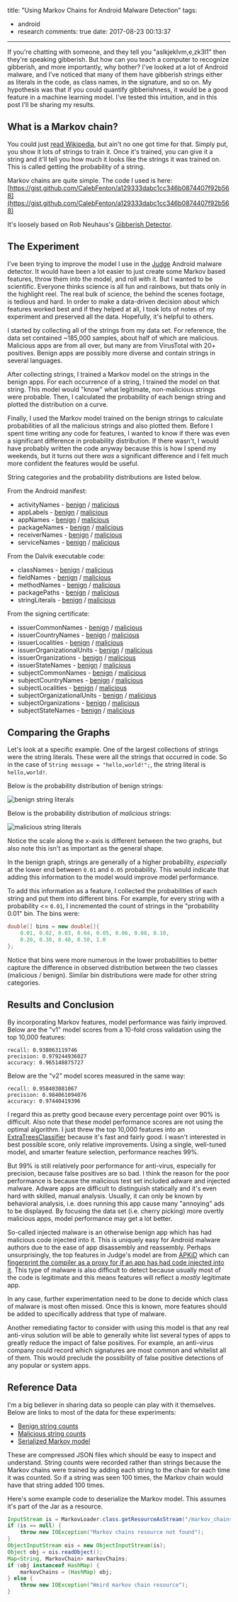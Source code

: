 title: "Using Markov Chains for Android Malware Detection"
tags:
  - android
  - research
comments: true
date: 2017-08-23 00:13:37
---

If you're chatting with someone, and they tell you "aslkjeklvm,e,zk3l1" then they're speaking gibberish. But how can you teach a computer to recognize gibberish, and more importantly, why bother? I've looked at a lot of Android malware, and I've noticed that many of them have gibberish strings either as literals in the code, as class names, in the signature, and so on. My hypothesis was that if you could quantify gibberishness, it would be a good feature in a machine learning model. I've tested this intuition, and in this post I'll be sharing my results.
<!-- more -->

## What is a Markov chain?

You could just [read Wikipedia](https://en.wikipedia.org/wiki/Markov_chain), but ain't no one got time for that. Simply put, you show it lots of strings to train it. Once it's trained, you can give it a string and it'll tell you how much it looks like the strings it was trained on. This is called getting the probability of a string.

Markov chains are quite simple. The code I used is here: [https://gist.github.com/CalebFenton/a129333dabc1cc346b0874407f92b568](https://gist.github.com/CalebFenton/a129333dabc1cc346b0874407f92b568)

It's loosely based on Rob Neuhaus's [Gibberish Detector](https://github.com/rrenaud/Gibberish-Detector).

## The Experiment

I've been trying to improve the model I use in the [Judge](http://judge.rednaga.io/) Android malware detector. It would have been a lot easier to just create some Markov based features, throw them into the model, and roll with it. But I wanted to be scientific. Everyone thinks science is all fun and rainbows, but thats only in the highlight reel. The real bulk of science, the behind the scenes footage, is tedious and hard. In order to make a data-driven decision about which features worked best and if they helped at all, I took lots of notes of my experiment and preserved all the data. Hopefully, it's helpful to others.

I started by collecting all of the strings from my data set.  For reference, the data set contained ~185,000 samples, about half of which are malicious. Malicious apps are from all over, but many are from VirusTotal with 20+ positives. Benign apps are possibly more diverse and contain strings in several languages.

After collecting strings, I trained a Markov model on the strings in the benign apps. For each occurrence of a string, I trained the model on that string. This model would "know" what legitimate, non-malicious strings were probable. Then, I calculated the probability of each benign string and plotted the distribution on a curve.

Finally, I used the Markov model trained on the benign strings to calculate probabilities of all the malicious strings and also plotted them. Before I spent time writing any code for features, I wanted to know if there was even a significant difference in probability distribution. If there wasn't, I would have probably written the code anyway because this is how I spend my weekends, but it turns out there _was_ a significant difference and I felt much more confident the features would be useful.

String categories and the probability distributions are listed below.

From the Android manifest:

* activityNames - [benign](/images/using-markov-chains-for-android-malware-detection/markov_probabilities_benign_activityNames.png) / [malicious](/images/using-markov-chains-for-android-malware-detection/markov_probabilities_malicious_activityNames.png)
* appLabels - [benign](/images/using-markov-chains-for-android-malware-detection/markov_probabilities_benign_appLabels.png) / [malicious](/images/using-markov-chains-for-android-malware-detection/markov_probabilities_malicious_appLabels.png)
* appNames - [benign](/images/using-markov-chains-for-android-malware-detection/markov_probabilities_benign_appNames.png) / [malicious](/images/using-markov-chains-for-android-malware-detection/markov_probabilities_malicious_appNames.png)
* packageNames - [benign](/images/using-markov-chains-for-android-malware-detection/markov_probabilities_benign_packageNames.png) / [malicious](/images/using-markov-chains-for-android-malware-detection/markov_probabilities_malicious_packageNames.png)
* receiverNames - [benign](/images/using-markov-chains-for-android-malware-detection/markov_probabilities_benign_receiverNames.png) / [malicious](/images/using-markov-chains-for-android-malware-detection/markov_probabilities_malicious_receiverNames.png)
* serviceNames - [benign](/images/using-markov-chains-for-android-malware-detection/markov_probabilities_benign_serviceNames.png) / [malicious](/images/using-markov-chains-for-android-malware-detection/markov_probabilities_malicious_serviceNames.png)

From the Dalvik executable code:

* classNames - [benign](/images/using-markov-chains-for-android-malware-detection/markov_probabilities_benign_classNames.png) / [malicious](/images/using-markov-chains-for-android-malware-detection/markov_probabilities_malicious_classNames.png)
* fieldNames - [benign](/images/using-markov-chains-for-android-malware-detection/markov_probabilities_benign_fieldNames.png) / [malicious](/images/using-markov-chains-for-android-malware-detection/markov_probabilities_malicious_fieldNames.png)
* methodNames - [benign](/images/using-markov-chains-for-android-malware-detection/markov_probabilities_benign_methodNames.png) / [malicious](/images/using-markov-chains-for-android-malware-detection/markov_probabilities_malicious_methodNames.png)
* packagePaths - [benign](/images/using-markov-chains-for-android-malware-detection/markov_probabilities_benign_packagePaths.png) / [malicious](/images/using-markov-chains-for-android-malware-detection/markov_probabilities_malicious_packagePaths.png)
* stringLiterals - [benign](/images/using-markov-chains-for-android-malware-detection/markov_probabilities_benign_stringLiterals.png) / [malicious](/images/using-markov-chains-for-android-malware-detection/markov_probabilities_malicious_stringLiterals.png)

From the signing certificate:

* issuerCommonNames - [benign](/images/using-markov-chains-for-android-malware-detection/markov_probabilities_benign_issuerCommonNames.png) /  [malicious](/images/using-markov-chains-for-android-malware-detection/markov_probabilities_malicious_issuerCommonNames.png)
* issuerCountryNames - [benign](/images/using-markov-chains-for-android-malware-detection/markov_probabilities_benign_issuerCountryNames.png) / [malicious](/images/using-markov-chains-for-android-malware-detection/markov_probabilities_malicious_issuerCountryNames.png)
* issuerLocalities - [benign](/images/using-markov-chains-for-android-malware-detection/markov_probabilities_benign_issuerLocalities.png) / [malicious](/images/using-markov-chains-for-android-malware-detection/markov_probabilities_malicious_issuerLocalities.png)
* issuerOrganizationalUnits - [benign](/images/using-markov-chains-for-android-malware-detection/markov_probabilities_benign_issuerOrganizationalUnits.png) / [malicious](/images/using-markov-chains-for-android-malware-detection/markov_probabilities_malicious_issuerOrganizationalUnits.png)
* issuerOrganizations - [benign](/images/using-markov-chains-for-android-malware-detection/markov_probabilities_benign_issuerOrganizations.png) / [malicious](/images/using-markov-chains-for-android-malware-detection/markov_probabilities_malicious_issuerOrganizations.png)
* issuerStateNames - [benign](/images/using-markov-chains-for-android-malware-detection/markov_probabilities_benign_issuerStateNames.png) / [malicious](/images/using-markov-chains-for-android-malware-detection/markov_probabilities_malicious_issuerStateNames.png)
* subjectCommonNames - [benign](/images/using-markov-chains-for-android-malware-detection/markov_probabilities_benign_subjectCommonNames.png) / [malicious](/images/using-markov-chains-for-android-malware-detection/markov_probabilities_malicious_subjectCommonNames.png)
* subjectCountryNames - [benign](/images/using-markov-chains-for-android-malware-detection/markov_probabilities_benign_subjectCountryNames.png) / [malicious](/images/using-markov-chains-for-android-malware-detection/markov_probabilities_malicious_subjectCountryNames.png)
* subjectLocalities - [benign](/images/using-markov-chains-for-android-malware-detection/markov_probabilities_benign_subjectLocalities.png) / [malicious](/images/using-markov-chains-for-android-malware-detection/markov_probabilities_malicious_subjectLocalities.png)
* subjectOrganizationalUnits - [benign](/images/using-markov-chains-for-android-malware-detection/markov_probabilities_benign_subjectOrganizationalUnits.png) / [malicious](/images/using-markov-chains-for-android-malware-detection/markov_probabilities_malicious_subjectOrganizationalUnits.png)
* subjectOrganizations - [benign](/images/using-markov-chains-for-android-malware-detection/markov_probabilities_benign_subjectOrganizations.png) / [malicious](/images/using-markov-chains-for-android-malware-detection/markov_probabilities_malicious_subjectOrganizations.png)
* subjectStateNames - [benign](/images/using-markov-chains-for-android-malware-detection/markov_probabilities_benign_subjectStateNames.png) / [malicious](/images/using-markov-chains-for-android-malware-detection/markov_probabilities_malicious_subjectStateNames.png)

## Comparing the Graphs

Let's look at a specific example. One of the largest collections of strings were the string literals. These were all the strings that occurred in code. So in the case of `String message = "hello,world!";`, the string literal is `hello,world!`.

Below is the probability distribution of benign strings:

![benign string literals](/images/using-markov-chains-for-android-malware-detection/markov_probabilities_benign_stringLiterals.png)

Below is the probability distribution of *malicious* strings:

![malicious string literals](/images/using-markov-chains-for-android-malware-detection/markov_probabilities_malicious_stringLiterals.png)

Notice the scale along the x-axis is different between the two graphs, but also note this isn't as important as the general shape.

In the benign graph, strings are generally of a higher probability, _especially_ at the lower end between `0.01` and `0.05` probability. This would indicate that adding this information to the model would improve model performance.

To add this information as a feature, I collected the probabilities of each string and put them into different bins. For example, for every string with a probability <= `0.01`, I incremented the count of strings in the "probability 0.01" bin. The bins were:

```java
double[] bins = new double[]{
    0.01, 0.02, 0.03, 0.04, 0.05, 0.06, 0.08, 0.10,
    0.20, 0.30, 0.40, 0.50, 1.0
};
```

Notice that bins were more numerous in the lower probabilities to better capture the difference in observed distribution between the two classes (malicious / benign). Similar bin distributions were made for other string categories.

## Results and Conclusion

By incorporating Markov features, model performance was fairly improved. Below are the "v1" model scores from a 10-fold cross validation using the top 10,000 features:

```
recall: 0.938063119746
precision: 0.979244936027
accuracy: 0.965148875727
```

Below are the "v2" model scores measured in the same way:

```
recall: 0.958403081067
precision: 0.984061094076
accuracy: 0.97440419396
```

I regard this as pretty good because every percentage point over 90% is difficult. Also note that these model performance scores are not using the optimal algorithm. I just threw the top 10,000 features into an [ExtraTreesClassifier](http://scikit-learn.org/stable/modules/generated/sklearn.ensemble.ExtraTreesClassifier.html) because it's fast and fairly good. I wasn't interested in best possible score, only relative improvements. Using a single, well-tuned model, and smarter feature selection, performance reaches 99%.

But 99% is still relatively poor performance for anti-virus, especially for precision, because false positives are so bad. I think the reason for the poor performance is because the malicious test set included adware and injected malware. Adware apps are difficult to distinguish statically and it's even hard with skilled, manual analysis. Usually, it can only be known by behavioral analysis, i.e. does running this app cause many "annoying" ads to be displayed. By focusing the data set (i.e. cherry picking) more overtly malicious apps, model performance may get a lot better.

So-called injected malware is an otherwise benign app which has had malicious code injected into it. This is uniquely easy for Android malware authors due to the ease of app disassembly and reassembly. Perhaps unsurprisingly, the top features in Judge's model are from [APKiD](https://github.com/rednaga/APKiD) which can [fingerprint the compiler as a proxy for if an app has had code injected into it](https://rednaga.io/2016/07/31/detecting_pirated_and_malicious_android_apps_with_apkid/). This type of malware is also difficult to detect because usually most of the code is legitimate and this means features will reflect a _mostly_ legitimate app.

In any case, further experimentation need to be done to decide which class of malware is most often missed. Once this is known, more features should be added to specifically address that type of malware.

Another remediating factor to consider with using this model is that any real anti-virus solution will be able to generally white list several types of apps to greatly reduce the impact of false positives. For example, an anti-virus company could record which signatures are most common and whitelist all of them. This would preclude the possibility of false positive detections of any popular or system apps.


## Reference Data

I'm a big believer in sharing data so people can play with it themselves. Below are links to most of the data for these experiments:

* [Benign string counts](https://mega.nz/#!rdFXHajZ!bLoXZhZ48-54qYqSNl408KB9hRresmfGTIbVbo0vW4A)
* [Malicious string counts](https://mega.nz/#!WQFThLKb!0jh4sTpuHB0LXUFCWqNNArL8uEZ59LaeJvcwN1c7Bqo)
* [Serialized Markov model](https://mega.nz/#!zZl20S6Y!ENjjbriwnslkbv1EDTxBesrhARUads2RZIitSTrLgdQ)

These are compressed JSON files which should be easy to inspect and understand. String counts were recorded rather than strings because the Markov chains were trained by adding each string to the chain for each time it was counted. So if a string was seen 100 times, the Markov chain would have that string added 100 times.

Here's some example code to deserialize the Markov model. This assumes it's part of the Jar as a resource.

```java
InputStream is = MarkovLoader.class.getResourceAsStream("/markov_chains.obj");
if (is == null) {
    throw new IOException("Markov chains resource not found");
}
ObjectInputStream ois = new ObjectInputStream(is);
Object obj = ois.readObject();
Map<String, MarkovChain> markovChains;
if (obj instanceof HashMap) {
    markovChains = (HashMap) obj;
} else {
    throw new IOException("Weird markov chain resource");
}
```